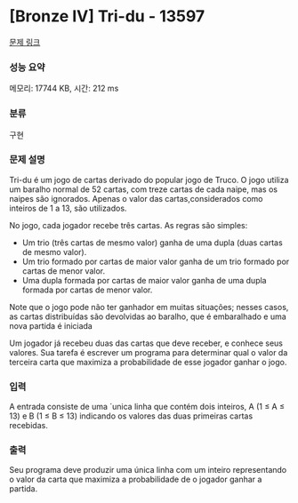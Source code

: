 # [Bronze IV] Tri-du - 13597 

[문제 링크](https://www.acmicpc.net/problem/13597) 

### 성능 요약

메모리: 17744 KB, 시간: 212 ms

### 분류

구현

### 문제 설명

<p>Tri-du é um jogo de cartas derivado do popular jogo de Truco. O jogo utiliza um baralho normal de 52 cartas, com treze cartas de cada naipe, mas os naipes são ignorados. Apenas o valor das cartas,considerados como inteiros de 1 a 13, são utilizados.</p>

<p>No jogo, cada jogador recebe três cartas. As regras são simples:</p>

<ul>
	<li>Um trio (três cartas de mesmo valor) ganha de uma dupla (duas cartas de mesmo valor).</li>
	<li>Um trio formado por cartas de maior valor ganha de um trio formado por cartas de menor valor.</li>
	<li>Uma dupla formada por cartas de maior valor ganha de uma dupla formada por cartas de menor valor.</li>
</ul>

<p>Note que o jogo pode não ter ganhador em muitas situações; nesses casos, as cartas distribuídas são devolvidas ao baralho, que é embaralhado e uma nova partida é iniciada</p>

<p>Um jogador já recebeu duas das cartas que deve receber, e conhece seus valores. Sua tarefa é escrever um programa para determinar qual o valor da terceira carta que maximiza a probabilidade de esse jogador ganhar o jogo.</p>

### 입력 

 <p>A entrada consiste de uma ´unica linha que contém dois inteiros, A (1 ≤ A ≤ 13) e B (1 ≤ B ≤ 13) indicando os valores das duas primeiras cartas recebidas.</p>

### 출력 

 <p>Seu programa deve produzir uma única linha com um inteiro representando o valor da carta que maximiza a probabilidade de o jogador ganhar a partida.</p>

